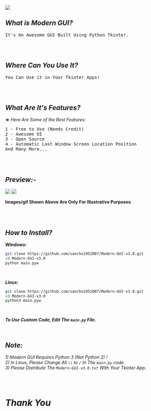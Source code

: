 [![](https://i.ibb.co/NSdZcg3/logo.png)](https://github.com/sancho1952007/Modern-GUI-v3.0)

## ***What is Modern GUI?***
<pre>It's An Awesome GUI Built Using Python Tkinter.</pre>

<br><br>

## ***Where Can You Use It?***
<pre>You Can Use it in Your Tkinter Apps!</pre>

<br><br>

## ***What Are It's Features?***
**=>** <em>Here Are Some of the Best Features:</em>  
<pre>
1 - Free to Use (Needs Credit)  
2 - Awesome UI  
3 - Open Source
4 - Automatic Last Window Screen Location Position
And Many More...
</pre>

<br><br>

## ***Preview:-***
![](https://i.ibb.co/s65b76z/Preview-Image.png)
![](https://i.ibb.co/1LyJ3v2/Preview-v3-0.gif)

**Images/gif Shown Above Are Only For Illustrative Purposes**

<br><br>

## ***How to Install?***
***Windows:***
```bash
git clone https://github.com/sancho1952007/Modern-GUI-v3.0.git
cd Modern-GUI-v3.0
python main.pyw
```

<br>

***Linux:***
```bash
git clone https://github.com/sancho1952007/Modern-GUI-v3.0.git
cd Modern-GUI-v3.0
python3 main.pyw
```
<br>

***To Use Custom Code, Edit The `main.py` File.***

<br>

## ***Note:*** 
*1) Modern GUI Requires Python 3 (Not Python 2) !*  
*2) In Linux, Please Change All `\\` to `/` In The `main.py` code.*  
*3) Please Distribute The `Modern-GUI-v3.0.txt` With Your Tkinter App.*

<br><br>

# ***Thank You***
